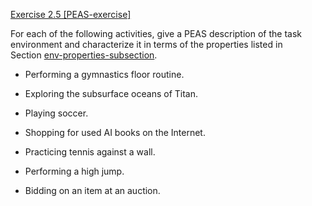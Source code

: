 [Exercise 2.5 \[PEAS-exercise\] ](2-5/)

For each of the following activities, give a PEAS
description of the task environment and characterize it in terms of the
properties listed in Section [env-properties-subsection](#/).

-   Performing a gymnastics floor routine.

-   Exploring the subsurface oceans of Titan.

-   Playing soccer.

-   Shopping for used AI books on the Internet.

-   Practicing tennis against a wall.

-   Performing a high jump.

-   Bidding on an item at an auction.
